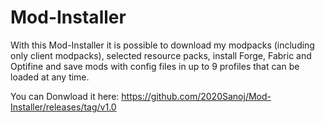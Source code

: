 # Mod-Installer
With this Mod-Installer it is possible to download my modpacks (including only client modpacks), selected resource packs, install Forge, Fabric and Optifine and save mods with config files in up to 9 profiles that can be loaded at any time.

You can Donwload it here: https://github.com/2020Sanoj/Mod-Installer/releases/tag/v1.0
